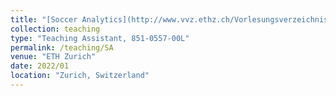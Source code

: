 ```yaml
---
title: "[Soccer Analytics](http://www.vvz.ethz.ch/Vorlesungsverzeichnis/lerneinheit.view?lerneinheitId=159862&semkez=2022S&ansicht=LEHRVERANSTALTUNGEN&lang=en)"
collection: teaching
type: "Teaching Assistant, 851-0557-00L"
permalink: /teaching/SA
venue: "ETH Zurich"
date: 2022/01
location: "Zurich, Switzerland"
---
```


